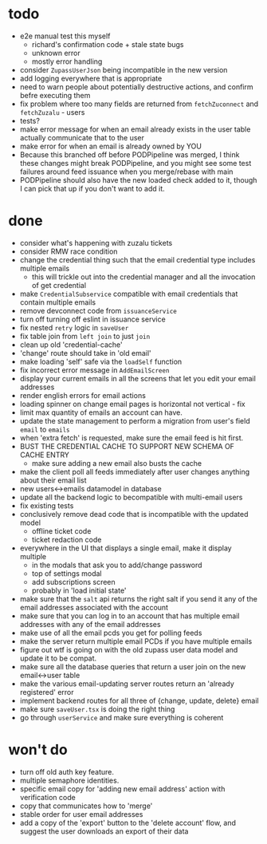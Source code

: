 # todo

- e2e manual test this myself
  - richard's confirmation code + stale state bugs
  - unknown error
  - mostly error handling
- consider `ZupassUserJson` being incompatible in the new version
- add logging everywhere that is appropriate
- need to warn people about potentially destructive actions, and confirm befre executing them
- fix problem where too many fields are returned from `fetchZuconnect` and `fetchZuzalu` - users
- tests?
- make error message for when an email already exists in the user table actually communicate that to the user
- make error for when an email is already owned by YOU
- Because this branched off before PODPipeline was merged, I think these changes might break PODPipeline, and you might see some test failures around feed issuance when you merge/rebase with main
- PODPipeline should also have the new loaded check added to it, though I can pick that up if you don't want to add it.

# done

- consider what's happening with zuzalu tickets
- consider RMW race condition
- change the credential thing such that the email credential type includes multiple emails
  - this will trickle out into the credential manager and all the invocation of get credential
- make `CredentialSubservice` compatible with email credentials that contain multiple emails
- remove devconnect code from `issuanceService`
- turn off turning off eslint in issuance service
- fix nested `retry` logic in `saveUser`
- fix table join from `left join` to just `join`
- clean up old 'credential-cache'
- 'change' route should take in 'old email'
- make loading 'self' safe via the `loadSelf` function
- fix incorrect error message in `AddEmailScreen`
- display your current emails in all the screens that let you edit your email addresses
- render english errors for email actions
- loading spinner on change email pages is horizontal not vertical - fix
- limit max quantity of emails an account can have.
- update the state management to perform a migration from user's field `email` to `emails`
- when 'extra fetch' is requested, make sure the email feed is hit first.
- BUST THE CREDENTIAL CACHE TO SUPPORT NEW SCHEMA OF CACHE ENTRY
  - make sure adding a new email also busts the cache
- make the client poll all feeds immediately after user changes anything about their email list
- new users<->emails datamodel in database
- update all the backend logic to becompatible with multi-email users
- fix existing tests
- conclusively remove dead code that is incompatible with the updated model
  - offline ticket code
  - ticket redaction code
- everywhere in the UI that displays a single email, make it display multiple
  - in the modals that ask you to add/change password
  - top of settings modal
  - add subscriptions screen
  - probably in 'load initial state'
- make sure that the `salt` api returns the right salt if you send it any of the email addresses associated with the account
- make sure that you can log in to an account that has multiple email addresses with any of the email addresses
- make use of all the email pcds you get for polling feeds
- make the server return multiple email PCDs if you have multiple emails
- figure out wtf is going on with the old zupass user data model and update it to be compat.
- make sure all the database queries that return a user join on the new email<->user table
- make the various email-updating server routes return an 'already registered' error
- implement backend routes for all three of {change, update, delete} email
- make sure `saveUser.tsx` is doing the right thing
- go through `userService` and make sure everything is coherent

# won't do

- turn off old auth key feature.
- multiple semaphore identities.
- specific email copy for 'adding new email address' action with verification code
- copy that communicates how to 'merge'
- stable order for user email addresses
- add a copy of the 'export' button to the 'delete account' flow, and suggest the user downloads an export of their data
